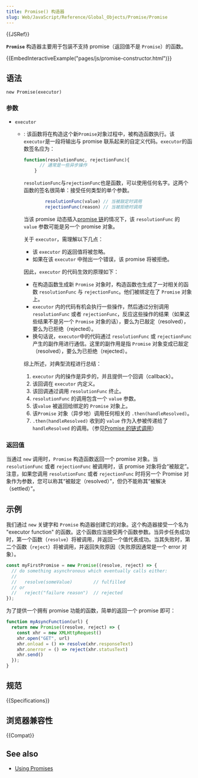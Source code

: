```yaml
---
title: Promise() 构造器
slug: Web/JavaScript/Reference/Global_Objects/Promise/Promise
---
```


{{JSRef}}

**`Promise`** 构造器主要用于包装不支持 promise（返回值不是 `Promise`）的函数。

{{EmbedInteractiveExample("pages/js/promise-constructor.html")}}

## 语法

```plain
new Promise(executor)
```

### 参数

- `executor`

  - : 该函数将在构造这个新`Promise`对象过程中，被构造函数执行。该`executor`是一段将输出与 promise 联系起来的自定义代码。`executor`的函数签名应为：

    ```js
    function(resolutionFunc, rejectionFunc){
          // 通常是一些异步操作
        }

    ```

    `resolutionFunc`与`rejectionFunc`也是函数，可以使用任何名字。这两个函数的签名很简单：接受任何类型的单个参数。

    ```js
            resolutionFunc(value) // 当被敲定时调用
            rejectionFunc(reason) // 当被拒绝时调用

    ```

    当该 promise 动态插入[promise 链](/zh-CN/docs/Web/JavaScript/Reference/Global_Objects/Promise#promise%E7%9A%84%E9%93%BE%E5%BC%8F%E8%B0%83%E7%94%A8)的情况下，该 `resolutionFunc` 的 `value` 参数可能是另一个 promise 对象。

    关于 `executor`，需理解以下几点：

    - 该 `executor` 的返回值将被忽略。
    - 如果在该 `executor` 中抛出一个错误，该 promise 将被拒绝。

    因此，`executor` 的代码生效的原理如下：

    - 在构造函数生成新 `Promise` 对象时，构造函数也生成了一对相关的函数 `resolutionFunc` 与 `rejectionFunc`。他们被绑定在了 `Promise` 对象上。
    - `executor` 内的代码有机会执行一些操作，然后通过分别调用 `resolutionFunc` 或者 `rejectionFunc`，反应这些操作的结果（如果这些结果不是另一个 `Promise` 对象的话），要么为已敲定（resolved），要么为已拒绝（rejected）。
    - 换句话说，`executor`中的代码通过 `resolutionFunc` 或 `rejectionFunc` 产生的副作用进行通信。这里的副作用是指 `Promise` 对象变成已敲定（resolved），要么为已拒绝（rejected）。

    综上所述，对典型流程进行总结：

    1. `executor` 内的操作是异步的，并且提供一个回调（callback）。
    2. 该回调在 `executor` 内定义。
    3. 该回调通过调用 `resolutionFunc` 终止。
    4. `resolutionFunc` 的调用包含一个 `value` 参数。
    5. 该`value` 被返回给绑定的 `Promise` 对象上。
    6. 该`Promise` 对象（异步地）调用任何相关的 `.then(handleResolved)`。
    7. `.then(handleResolved)` 收到的 `value` 作为入参被传递给了 `handleResolved` 的调用。（参见[Promise 的链式调用](/zh-CN/docs/Web/JavaScript/Reference/Global_Objects/Promise#promise%E7%9A%84%E9%93%BE%E5%BC%8F%E8%B0%83%E7%94%A8)）

### 返回值

当通过 `new` 调用时，`Promise` 构造函数返回一个 promise 对象。当 `resolutionFunc` 或者 `rejectionFunc` 被调用时，该 promise 对象将会“被敲定”。注意，如果您调用 `resolutionFunc` 或者 `rejectionFunc` 时将另一个 Promise 对象作为参数，您可以称其“被敲定（resolved）”，但仍不能称其“被解决（settled）”。

## 示例

我们通过 `new` 关键字和 `Promise` 构造器创建它的对象。这个构造器接受一个名为 "executor function" 的函数。这个函数应当接受两个函数参数。当异步任务成功时，第一个函数（`resolve`）将被调用，并返回一个值代表成功。当其失败时，第二个函数（`reject`）将被调用，并返回失败原因（失败原因通常是一个 error 对象）。

```js
const myFirstPromise = new Promise((resolve, reject) => {
  // do something asynchronous which eventually calls either:
  //
  //   resolve(someValue)        // fulfilled
  // or
  //   reject("failure reason")  // rejected
});
```

为了提供一个拥有 promise 功能的函数，简单的返回一个 promise 即可：

```js
function myAsyncFunction(url) {
  return new Promise((resolve, reject) => {
    const xhr = new XMLHttpRequest()
    xhr.open("GET", url)
    xhr.onload = () => resolve(xhr.responseText)
    xhr.onerror = () => reject(xhr.statusText)
    xhr.send()
  });
}
```

## 规范

{{Specifications}}

## 浏览器兼容性

{{Compat}}

## See also

- [Using Promises](/zh-CN/docs/Web/JavaScript/Guide/Using_promises)
